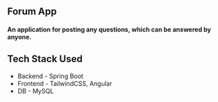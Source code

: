 ## Forum App

#### An application for posting any questions, which can be answered by anyone.

## Tech Stack Used
* Backend - Spring Boot
* Frontend - TailwindCSS, Angular
* DB - MySQL